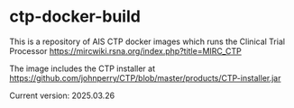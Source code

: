 # ctp-docker-build

This is a repository of AIS CTP docker images which runs the Clinical Trial Processor https://mircwiki.rsna.org/index.php?title=MIRC_CTP

The image includes the CTP installer at https://github.com/johnperry/CTP/blob/master/products/CTP-installer.jar 

Current version: 2025.03.26